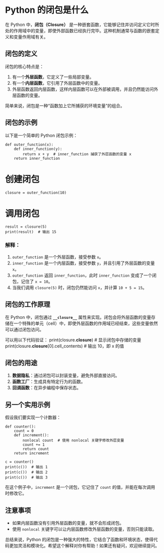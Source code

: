 # Python 的闭包是什么

在 Python 中，**闭包（Closure）** 是一种嵌套函数，它能够记住并访问定义它时所处的作用域中的变量，即使外部函数已经执行完毕。这种机制通常与函数的嵌套定义和变量作用域有关。

## 闭包的定义

闭包的核心特点是：
1. 有一个**外层函数**，它定义了一些局部变量。
2. 有一个**内层函数**，它引用了外层函数中的变量。
3. 外层函数返回内层函数，这样内层函数可以在外部被调用，并且仍然能访问外层函数的变量。

简单来说，闭包是一种“函数加上它所捕获的环境变量”的组合。

## 闭包的示例

以下是一个简单的 Python 闭包示例：
```
def outer_function(x):
    def inner_function(y):
        return x + y  # inner_function 捕获了外层函数的变量 x
    return inner_function
```
# 创建闭包
```
closure = outer_function(10)
```
# 调用闭包
```
result = closure(5)
print(result)  # 输出 15
```
### 解释：
1. `outer_function` 是一个外层函数，接受参数 `x`。
2. `inner_function` 是一个内层函数，接受参数 `y`，并且引用了外层函数的变量 `x`。
3. `outer_function` 返回 `inner_function`，此时 `inner_function` 变成了一个闭包，记住了 `x = 10`。
4. 当我们调用 `closure(5)` 时，闭包仍然能访问 `x`，并计算 `10 + 5 = 15`。

## 闭包的工作原理

在 Python 中，闭包通过 **`__closure__`** 属性来实现。闭包会将外层函数的变量存储在一个特殊的单元（cell）中，即使外层函数的作用域已经结束，这些变量依然可以通过闭包访问。

可以用以下代码验证：
print(closure.__closure__)  # 显示闭包中存储的变量
print(closure.__closure__[0].cell_contents)  # 输出 10，即 x 的值

## 闭包的用途

1. **数据隐私**：通过闭包可以封装变量，避免外部直接访问。
2. **函数工厂**：生成具有特定行为的函数。
3. **回调函数**：在异步编程中保存状态。

## 另一个实用示例

假设我们要实现一个计数器：
```
def counter():
    count = 0
    def increment():
        nonlocal count  # 使用 nonlocal 关键字修改外层变量
        count += 1
        return count
    return increment

c = counter()
print(c())  # 输出 1
print(c())  # 输出 2
print(c())  # 输出 3
```
在这个例子中，`increment` 是一个闭包，它记住了 `count` 的值，并能在每次调用时修改它。

## 注意事项

- 如果内层函数没有引用外层函数的变量，就不会形成闭包。
- 使用 `nonlocal` 关键字可以让内层函数修改外层函数的变量，否则只能读取。

总结来说，Python 的闭包是一种强大的特性，它结合了函数和环境状态，使得代码更加灵活和模块化。希望这个解释对你有帮助！如果还有疑问，欢迎继续提问。

